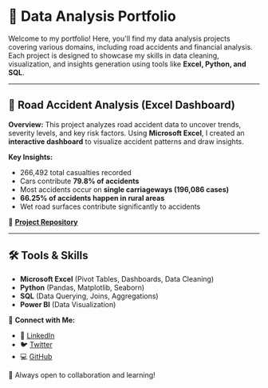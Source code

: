 # 📂 Data Analysis Portfolio

Welcome to my portfolio! Here, you'll find my data analysis projects covering various domains, including road accidents and financial analysis. Each project is designed to showcase my skills in data cleaning, visualization, and insights generation using tools like **Excel, Python, and SQL**.

---

## 🚦 Road Accident Analysis (Excel Dashboard)
**Overview:** This project analyzes road accident data to uncover trends, severity levels, and key risk factors. Using **Microsoft Excel**, I created an **interactive dashboard** to visualize accident patterns and draw insights.

**Key Insights:**
- 266,492 total casualties recorded
- Cars contribute **79.8% of accidents**
- Most accidents occur on **single carriageways (196,086 cases)**
- **66.25% of accidents happen in rural areas**
- Wet road surfaces contribute significantly to accidents

🔗 **[Project Repository](https://github.com/LyticOnaope/road-accident-analysis)**

---

## 🛠 Tools & Skills
- **Microsoft Excel** (Pivot Tables, Dashboards, Data Cleaning)
- **Python** (Pandas, Matplotlib, Seaborn)
- **SQL** (Data Querying, Joins, Aggregations)
- **Power BI** (Data Visualization)

📢 **Connect with Me:**
- 📍 [LinkedIn](www.linkedin.com/in/onaopemipo-olugbemiro-1b377828b)  
- 🐦 [Twitter](https://x.com/myboionaope)  
- 💻 [GitHub](https://github.com/LyticOnaope)  

🚀 Always open to collaboration and learning!


